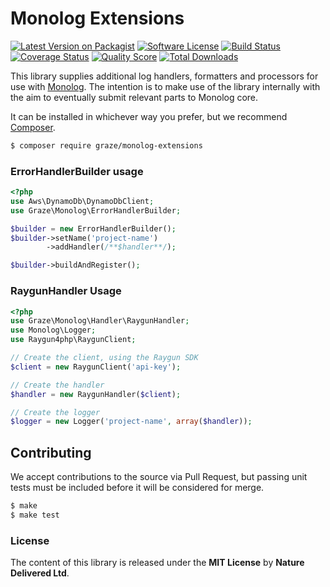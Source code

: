 # Monolog Extensions #

[![Latest Version on Packagist](https://img.shields.io/packagist/v/graze/monolog-extensions.svg?style=flat-square)](https://packagist.org/packages/graze/monolog-extensions)
[![Software License](https://img.shields.io/badge/license-MIT-brightgreen.svg?style=flat-square)](LICENSE.md)
[![Build Status](https://img.shields.io/travis/graze/monolog-extensions/master.svg?style=flat-square)](https://travis-ci.org/graze/monolog-extensions)
[![Coverage Status](https://img.shields.io/scrutinizer/coverage/g/graze/monolog-extensions.svg?style=flat-square)](https://scrutinizer-ci.com/g/graze/monolog-extensions/code-structure)
[![Quality Score](https://img.shields.io/scrutinizer/g/graze/monolog-extensions.svg?style=flat-square)](https://scrutinizer-ci.com/g/graze/monolog-extensions)
[![Total Downloads](https://img.shields.io/packagist/dt/graze/monolog-extensions.svg?style=flat-square)](https://packagist.org/packages/graze/monolog-extensions)

This library supplies additional log handlers, formatters and processors for use with [Monolog][monolog].
The intention is to make use of the library internally with the aim to eventually submit relevant parts to Monolog
core.

It can be installed in whichever way you prefer, but we recommend [Composer][packagist].

```bash
$ composer require graze/monolog-extensions
```

### ErrorHandlerBuilder usage
```php
<?php
use Aws\DynamoDb\DynamoDbClient;
use Graze\Monolog\ErrorHandlerBuilder;

$builder = new ErrorHandlerBuilder();
$builder->setName('project-name')
        ->addHandler(/**$handler**/);

$builder->buildAndRegister();
```

### RaygunHandler Usage
```php
<?php
use Graze\Monolog\Handler\RaygunHandler;
use Monolog\Logger;
use Raygun4php\RaygunClient;

// Create the client, using the Raygun SDK
$client = new RaygunClient('api-key');

// Create the handler
$handler = new RaygunHandler($client);

// Create the logger
$logger = new Logger('project-name', array($handler));
```

## Contributing
We accept contributions to the source via Pull Request,
but passing unit tests must be included before it will be considered for merge.
```bash
$ make
$ make test
```

### License
The content of this library is released under the **MIT License** by **Nature Delivered Ltd**.<br/>

<!-- Links -->
[travis]: https://travis-ci.org/graze/MonologExtensions
[travis-master]: https://travis-ci.org/graze/MonologExtensions.png?branch=master
[monolog]:   https://github.com/Seldaek/monolog
[packagist]: https://packagist.org/packages/graze/monolog-extensions
[license]:   /LICENSE
